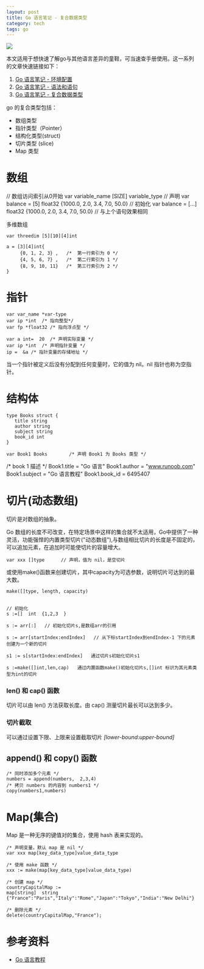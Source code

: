 ```yaml
---
layout: post
title: Go 语言笔记 - 复合数据类型
category: tech
tags: go
---
```

![](https://cdn.kelu.org/blog/tags/go.jpg)

本文适用于想快速了解go与其他语言差异的童鞋，可当速查手册使用。这一系列的文章快速链接如下：

1. [Go 语言笔记 - 环境配置](/tech/2017/08/22/go-tutorial.html)
1. [Go 语言笔记 - 语法和语句](/tech/2017/08/26/go-tutorial-2.html)
1. [Go 语言笔记 - 复合数据类型](/tech/2017/08/27/go-tutorial-3.html)

go 的复合类型包括：

*   数组类型
*   指针类型（Pointer）
*   结构化类型(struct)
*   切片类型 (slice)
*   Map 类型


# 数组

// 数组访问索引从0开始
	var variable_name [SIZE] variable_type 			// 声明
	var balance =  [5] float32 {1000.0,  2.0,  3.4,  7.0,  50.0}  // 初始化
	var balance =  [...] float32 {1000.0,  2.0,  3.4,  7.0,  50.0} // 与上个语句效果相同

多维数组

	var threedim [5][10][4]int
	
	a = [3][4]int{  
		 {0, 1, 2, 3} ,   /*  第一行索引为 0 */
		 {4, 5, 6, 7} ,   /*  第二行索引为 1 */
		 {8, 9, 10, 11}   /*  第三行索引为 2 */
	}

# 指针

	var var_name *var-type
	var ip *int  /* 指向整型*/  
	var fp *float32 /* 指向浮点型 */

	var a int=  20  /* 声明实际变量 */  
	var ip *int  /* 声明指针变量 */ 
	ip =  &a /* 指针变量的存储地址 */

当一个指针被定义后没有分配到任何变量时，它的值为 nil。nil 指针也称为空指针。

# 结构体

	type Books struct {
	   title string
	   author string
	   subject string
	   book_id int
	}

	var Book1 Books        /* 声明 Book1 为 Books 类型 */
  
   /* book 1 描述 */
   Book1.title = "Go 语言"
   Book1.author = "www.runoob.com"
   Book1.subject = "Go 语言教程"
   Book1.book_id = 6495407

# 切片(动态数组)

切片是对数组的抽象。

Go 数组的长度不可改变，在特定场景中这样的集合就不太适用，Go中提供了一种灵活，功能强悍的内置类型切片("动态数组"),与数组相比切片的长度是不固定的，可以追加元素，在追加时可能使切片的容量增大。

	var xxx []type		// 声明，值为 nil，是空切片

或使用make()函数来创建切片，其中capacity为可选参数，说明切片可达到的最大数。

	make([]type, length, capacity)


	// 初始化
	s :=[]  int  {1,2,3  }  

	s := arr[:]   // 初始化切片s,是数组arr的引用

	s := arr[startIndex:endIndex]   // 从下标startIndex到endIndex-1 下的元素创建为一个新的切片

	s1 := s[startIndex:endIndex]   通过切片s初始化切片s1

	s :=make([]int,len,cap)   通过内置函数make()初始化切片s,[]int 标识为其元素类型为int的切片

### len() 和 cap() 函数

切片可以由 len() 方法获取长度。由 cap() 测量切片最长可以达到多少。

### 切片截取

可以通过设置下限、上限来设置截取切片 _[lower-bound:upper-bound]_

## append() 和 copy() 函数

	/* 同时添加多个元素 */ 
	numbers = append(numbers,  2,3,4)
	/* 拷贝 numbers 的内容到 numbers1 */ 
	copy(numbers1,numbers)

# Map(集合)

Map 是一种无序的键值对的集合，使用 hash 表来实现的。

	/* 声明变量，默认 map 是 nil */  
	var xxx map[key_data_type]value_data_type 

	/* 使用 make 函数 */ 
	xxx := make(map[key_data_type]value_data_type)

	/* 创建 map */
	countryCapitalMap := 
	map[string]  string  {"France":"Paris","Italy":"Rome","Japan":"Tokyo","India":"New Delhi"}

	/* 删除元素 */  
	delete(countryCapitalMap,"France");

# 参考资料

* [Go 语言教程](http://www.runoob.com/go/go-tutorial.html)

